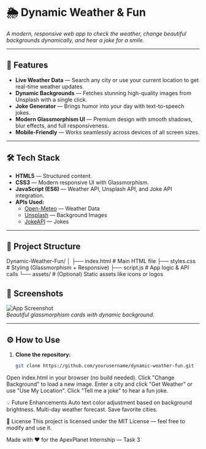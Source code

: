 # 🌦 Dynamic Weather & Fun  
*A modern, responsive web app to check the weather, change beautiful backgrounds dynamically, and hear a joke for a smile.*  

---

## 🚀 Features
- **Live Weather Data** — Search any city or use your current location to get real-time weather updates.  
- **Dynamic Backgrounds** — Fetches stunning high-quality images from Unsplash with a single click.  
- **Joke Generator** — Brings humor into your day with text-to-speech jokes.  
- **Modern Glassmorphism UI** — Premium design with smooth shadows, blur effects, and full responsiveness.  
- **Mobile-Friendly** — Works seamlessly across devices of all screen sizes.  

---

## 🛠️ Tech Stack
- **HTML5** — Structured content.  
- **CSS3** — Modern responsive UI with Glassmorphism.  
- **JavaScript (ES6)** — Weather API, Unsplash API, and Joke API integration.  
- **APIs Used:**  
  - [Open-Meteo](https://open-meteo.com/) — Weather Data  
  - [Unsplash](https://unsplash.com/developers) — Background Images  
  - [JokeAPI](https://jokeapi.dev/) — Jokes  

---

## 📂 Project Structure
Dynamic-Weather-Fun/
│
├── index.html # Main HTML file
├── styles.css # Styling (Glassmorphism + Responsive)
├── script.js # App logic & API calls
└── assets/ # (Optional) Static assets like icons or logos

## 📸 Screenshots
![App Screenshot](screenshot.png)  
*Beautiful glassmorphism cards with dynamic background.*

---

## ⚙️ How to Use
1. **Clone the repository:**
   ```bash
   git clone https://github.com/yourusername/dynamic-weather-fun.git
   
Open index.html in your browser (no build needed).
Click "Change Background" to load a new image.
Enter a city and click "Get Weather" or use "Use My Location".
Click "Tell me a joke" to hear a fun joke.

💡 Future Enhancements
Auto text color adjustment based on background brightness.
Multi-day weather forecast.
Save favorite cities.

📜 License
This project is licensed under the MIT License — feel free to modify and use it.

Made with ❤️ for the ApexPlanet Internship — Task 3


